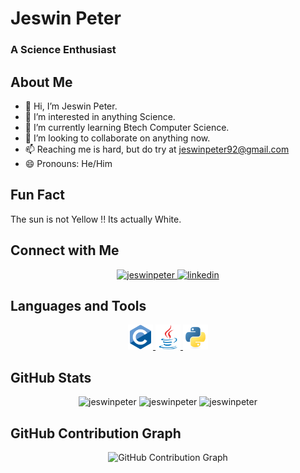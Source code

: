 # Jeswin Peter
### A Science Enthusiast

## About Me
- 👋 Hi, I’m Jeswin Peter.
- 👀 I’m interested in anything Science.
- 🌱 I’m currently learning Btech Computer Science. 
- 💞️ I’m looking to collaborate on anything now.
- 📫 Reaching me is hard, but do try at jeswinpeter92@gmail.com
- 😄 Pronouns: He/Him 
## Fun Fact

The sun is not Yellow !! Its actually White.

## Connect with Me

<p align="center">
  <a href="https://instagram.com/jesvinpeter" target="blank">
    <img src="https://raw.githubusercontent.com/rahuldkjain/github-profile-readme-generator/master/src/images/icons/Social/instagram.svg" alt="jeswinpeter" height="30" width="40" />
  </a>
  <a href="https://www.linkedin.com/feed/" target="blank">
    <img src="https://raw.githubusercontent.com/rahuldkjain/github-profile-readme-generator/master/src/images/icons/Social/linked-in-alt.svg" alt="linkedin" height="30" width="40" />
  </a>
</p>

## Languages and Tools

<p align="center">
  <a href="https://www.cprogramming.com/" target="_blank" rel="noreferrer">
    <img src="https://raw.githubusercontent.com/devicons/devicon/master/icons/c/c-original.svg" alt="c" width="40" height="40"/>
  </a>
  <a href="https://www.java.com" target="_blank" rel="noreferrer">
    <img src="https://raw.githubusercontent.com/devicons/devicon/master/icons/java/java-original.svg" alt="java" width="40" height="40"/>
  </a>
  <a href="https://www.python.org" target="_blank" rel="noreferrer">
    <img src="https://raw.githubusercontent.com/devicons/devicon/master/icons/python/python-original.svg" alt="python" width="40" height="40"/>
  </a>
</p>

## GitHub Stats

<p align="center">
  <img src="https://github-readme-stats.vercel.app/api?username=jeswinpeter&show_icons=true&locale=en&theme=blue-green" alt="jeswinpeter" />
  <img src="https://github-readme-streak-stats.herokuapp.com/?user=jeswinpeter&theme=blue-green" alt="jeswinpeter" />
  <img src="https://github-readme-stats.vercel.app/api/top-langs?username=jeswinpeter&show_icons=true&locale=en&layout=compact&theme=blue-green" alt="jeswinpeter" />
</p>

## GitHub Contribution Graph

<p align="center">
  <img src="https://github-readme-activity-graph.vercel.app/graph?username=jeswinpeter&theme=github" alt="GitHub Contribution Graph" />
</p>

